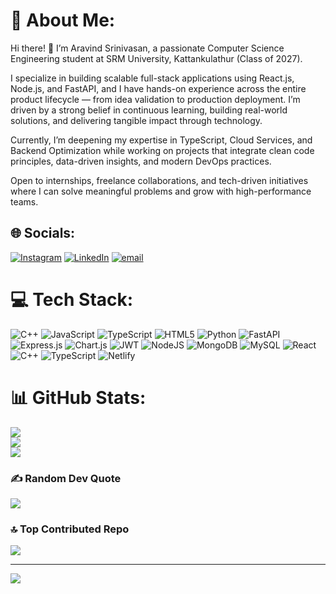 # 💫 About Me:
Hi there! 👋 I’m Aravind Srinivasan, a passionate Computer Science Engineering student at SRM University, Kattankulathur (Class of 2027).

I specialize in building scalable full-stack applications using React.js, Node.js, and FastAPI, and I have hands-on experience across the entire product lifecycle — from idea validation to production deployment.
I’m driven by a strong belief in continuous learning, building real-world solutions, and delivering tangible impact through technology.

Currently, I’m deepening my expertise in TypeScript, Cloud Services, and Backend Optimization while working on projects that integrate clean code principles, data-driven insights, and modern DevOps practices.

Open to internships, freelance collaborations, and tech-driven initiatives where I can solve meaningful problems and grow with high-performance teams.


## 🌐 Socials:
[![Instagram](https://img.shields.io/badge/Instagram-%23E4405F.svg?logo=Instagram&logoColor=white)](https://instagram.com/https://www.instagram.com/aravindsrinivasan_3/) [![LinkedIn](https://img.shields.io/badge/LinkedIn-%230077B5.svg?logo=linkedin&logoColor=white)](https://linkedin.com/in/https://www.linkedin.com/in/aravind-srinivasan-bbb31828a/) [![email](https://img.shields.io/badge/Email-D14836?logo=gmail&logoColor=white)](mailto:mailaravind3505@gmail.com) 

# 💻 Tech Stack:
![C++](https://img.shields.io/badge/c++-%2300599C.svg?style=for-the-badge&logo=c%2B%2B&logoColor=white) ![JavaScript](https://img.shields.io/badge/javascript-%23323330.svg?style=for-the-badge&logo=javascript&logoColor=%23F7DF1E) ![TypeScript](https://img.shields.io/badge/typescript-%23007ACC.svg?style=for-the-badge&logo=typescript&logoColor=white) ![HTML5](https://img.shields.io/badge/html5-%23E34F26.svg?style=for-the-badge&logo=html5&logoColor=white) ![Python](https://img.shields.io/badge/python-3670A0?style=for-the-badge&logo=python&logoColor=ffdd54) ![FastAPI](https://img.shields.io/badge/FastAPI-005571?style=for-the-badge&logo=fastapi) ![Express.js](https://img.shields.io/badge/express.js-%23404d59.svg?style=for-the-badge&logo=express&logoColor=%2361DAFB) ![Chart.js](https://img.shields.io/badge/chart.js-F5788D.svg?style=for-the-badge&logo=chart.js&logoColor=white) ![JWT](https://img.shields.io/badge/JWT-black?style=for-the-badge&logo=JSON%20web%20tokens) ![NodeJS](https://img.shields.io/badge/node.js-6DA55F?style=for-the-badge&logo=node.js&logoColor=white) ![MongoDB](https://img.shields.io/badge/MongoDB-%234ea94b.svg?style=for-the-badge&logo=mongodb&logoColor=white) ![MySQL](https://img.shields.io/badge/mysql-4479A1.svg?style=for-the-badge&logo=mysql&logoColor=white) ![React](https://img.shields.io/badge/react-%2320232a.svg?style=for-the-badge&logo=react&logoColor=%2361DAFB) ![C++](https://img.shields.io/badge/c++-%2300599C.svg?style=for-the-badge&logo=c%2B%2B&logoColor=white) ![TypeScript](https://img.shields.io/badge/typescript-%23007ACC.svg?style=for-the-badge&logo=typescript&logoColor=white) ![Netlify](https://img.shields.io/badge/netlify-%23000000.svg?style=for-the-badge&logo=netlify&logoColor=#00C7B7)
# 📊 GitHub Stats:
![](https://github-readme-stats.vercel.app/api?username=AravindSrinivasan3&theme=dark&hide_border=false&include_all_commits=false&count_private=false)<br/>
![](https://nirzak-streak-stats.vercel.app/?user=AravindSrinivasan3&theme=dark&hide_border=false)<br/>
![](https://github-readme-stats.vercel.app/api/top-langs/?username=AravindSrinivasan3&theme=dark&hide_border=false&include_all_commits=false&count_private=false&layout=compact)

### ✍️ Random Dev Quote
![](https://quotes-github-readme.vercel.app/api?type=horizontal&theme=radical)

### 🔝 Top Contributed Repo
![](https://github-contributor-stats.vercel.app/api?username=AravindSrinivasan3&limit=5&theme=dark&combine_all_yearly_contributions=true)

---
[![](https://visitcount.itsvg.in/api?id=AravindSrinivasan3&icon=0&color=0)](https://visitcount.itsvg.in)

<!-- Proudly created with GPRM ( https://gprm.itsvg.in ) -->
